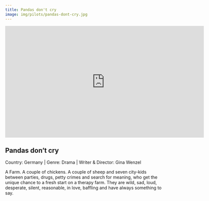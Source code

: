 ```yaml
---
title: Pandas don't cry
image: img/pilots/pandas-dont-cry.jpg
---
```

<iframe src="https://player.vimeo.com/video/286027625" width="640" height="360" frameborder="0" allow="autoplay; fullscreen" allowfullscreen></iframe>

## Pandas don’t cry
Country: Germany | Genre: Drama | Writer & Director: Gina Wenzel

A Farm. A couple of chickens. A couple of sheep and seven city-kids between parties, drugs, petty crimes and search for meaning, who get the unique chance to a fresh start on a therapy farm. They are wild, sad, loud, desperate, silent, reasonable, in love, baffling and have always something to say.
